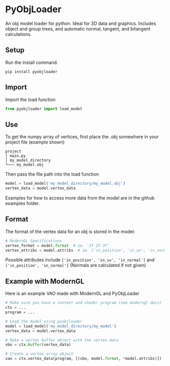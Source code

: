 # PyObjLoader
An obj model loader for python. Ideal for 3D data and graphics. 
Includes object and group trees, and automatic normal, tangent, and bitangent calculations. 

## Setup
Run the install command.

```pip
pip install pyobjloader
```

## Import
Import the load function

```py
from pyobjloader import load_model
```

## Use
To get the numpy array of vertices, first place the .obj somewhere in your project file (example shown)

```
project
│ main.py
│ my_model_directory
└─── my_model.obj
```

Then pass the file path into the load function
```py
model = load_model('my_model_directory/my_model.obj')
vertex_data = model.vertex_data
```
Examples for how to access more data from the model are in the github examples folder.

## Format
The format of the vertex data for an obj is stored in the model:

```py
# ModernGL Specifications
vertex_format = model.format  # ie. '3f 2f 3f'
vertex_attribs = model.attribs  # ie. ['in_position', 'in_uv', 'in_normal']
```

Possible attributes include `['in_position', 'in_uv', 'in_normal']` and `['in_position', 'in_normal']` (Normals are calculated if not given)

## Example with ModernGL
Here is an example VAO made with ModernGL and PyObjLoader

```py
# Make sure you have a context and shader program (see moderngl docs)
ctx = ...
program = ...

# Load the model using pyobjloader
model = load_model('my_model_directory/my_model')
vertex_data = model.vertex_data

# Make a vertex buffer object with the vertex data
vbo = ctx.buffer(vertex_data)

# Create a vertex array object
vao = ctx.vertex_data(program, [(vbo, model.format, *model.attribs)])
```

##
